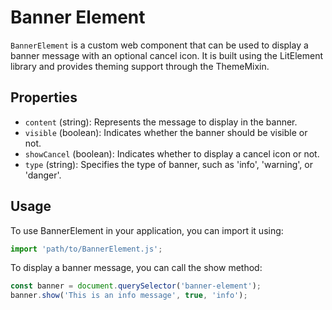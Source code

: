 # Banner Element

`BannerElement` is a custom web component that can be used to display a banner message with an optional cancel icon. It is built using the LitElement library and provides theming support through the ThemeMixin.

## Properties

- `content` (string): Represents the message to display in the banner.
- `visible` (boolean): Indicates whether the banner should be visible or not.
- `showCancel` (boolean): Indicates whether to display a cancel icon or not.
- `type` (string): Specifies the type of banner, such as 'info', 'warning', or 'danger'.

## Usage

To use BannerElement in your application, you can import it using:

```javascript
import 'path/to/BannerElement.js';
```

To display a banner message, you can call the show method:

```javascript
const banner = document.querySelector('banner-element');
banner.show('This is an info message', true, 'info');

```
